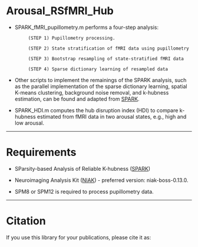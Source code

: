 # Arousal_RSfMRI_Hub

* SPARK_fMRI_pupillometry.m performs a four-step analysis: 

           (STEP 1) Pupillometry processing.

           (STEP 2) State stratification of fMRI data using pupillometry

           (STEP 3) Bootstrap resampling of state-stratified fMRI data

           (STEP 4) Sparse dictionary learning of resampled data

* Other scripts to implement the remainings of the SPARK analysis, such as the parallel implementation of the sparse dictionary learning, spatial K-means clustering, background noise removal, and k-hubness estimation, can be found and adapted from [SPARK](https://github.com/multifunkim/spark-matlab).   

* SPARK_HDI.m computes the hub disruption index (HDI) to compare k-hubness estimated from fMRI data in two arousal states, e.g., high and low arousal.

------------
# Requirements

* SParsity-based Analysis of Reliable K-hubness ([SPARK](https://github.com/multifunkim/spark-matlab))

* Neuroimaging Analysis Kit ([NIAK](https://github.com/SIMEXP/niak)) - preferred version: niak-boss-0.13.0.  

* SPM8 or SPM12 is required to process pupillometry data.

------------
# Citation

If you use this library for your publications, please cite it as:

